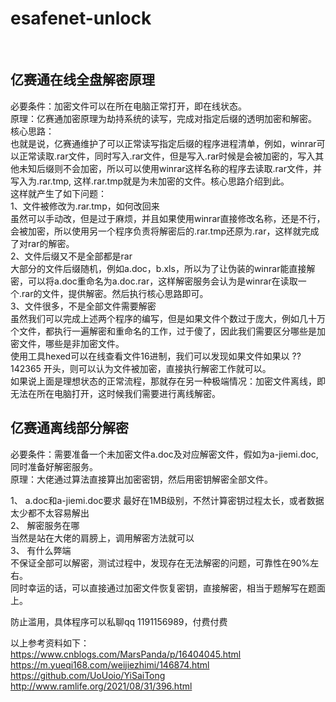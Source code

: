 # esafenet-unlock
​
## 亿赛通在线全盘解密原理    
必要条件：加密文件可以在所在电脑正常打开，即在线状态。    
原理：亿赛通加密原理为劫持系统的读写，完成对指定后缀的透明加密和解密。    
核心思路：  
也就是说，亿赛通维护了可以正常读写指定后缀的程序进程清单，例如，winrar可以正常读取.rar文件，同时写入.rar文件，但是写入.rar时候是会被加密的，写入其他未知后缀则不会加密，所以可以使用winrar这样名称的程序去读取.rar文件，并写入为.rar.tmp,
这样.rar.tmp就是为未加密的文件。核心思路介绍到此。    
这样就产生了如下问题：    
1、文件被修改为.rar.tmp，如何改回来    
虽然可以手动改，但是过于麻烦，并且如果使用winrar直接修改名称，还是不行，会被加密，所以使用另一个程序负责将解密后的.rar.tmp还原为.rar，这样就完成了对rar的解密。    
2、文件后缀又不是全部都是rar    
大部分的文件后缀随机，例如a.doc，b.xls，所以为了让伪装的winrar能直接解密，可以将a.doc重命名为a.doc.rar，这样解密服务会认为是winrar在读取一个.rar的文件，提供解密。然后执行核心思路即可。    
3、文件很多，不是全部文件需要解密    
虽然我们可以完成上述两个程序的编写，但是如果文件个数过于庞大，例如几十万个文件，都执行一遍解密和重命名的工作，过于傻了，因此我们需要区分哪些是加密文件，哪些是非加密文件。  
使用工具hexed可以在线查看文件16进制，我们可以发现如果文件如果以 ??142365 开头，则可以认为文件被加密，直接执行解密工作就可以。  
如果说上面是理想状态的正常流程，那就存在另一种极端情况：加密文件离线，即无法在所在电脑打开，这时候我们需要进行离线解密。   
## 亿赛通离线部分解密
必要条件：需要准备一个未加密文件a.doc及对应解密文件，假如为a-jiemi.doc,同时准备好解密服务。   
原理：大佬通过算法直接算出加密密钥，然后用密钥解密全部文件。    

1、 a.doc和a-jiemi.doc要求
最好在1MB级别，不然计算密钥过程太长，或者数据太少都不太容易解出    
2、 解密服务在哪     
当然是站在大佬的肩膀上，调用解密方法就可以      
3、 有什么弊端   
不保证全部可以解密，测试过程中，发现存在无法解密的问题，可靠性在90%左右。    
同时幸运的话，可以直接通过加密文件恢复密钥，直接解密，相当于题解写在题面上。     

防止滥用，具体程序可以私聊qq 1191156989，付费付费

以上参考资料如下：   
https://www.cnblogs.com/MarsPanda/p/16404045.html     
https://m.yueqi168.com/weijiezhimi/146874.html    
https://github.com/UoUoio/YiSaiTong    
http://www.ramlife.org/2021/08/31/396.html     
​
